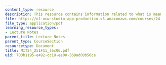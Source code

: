 ```yaml
---
content_type: resource
description: This resource contains information related to what is meaning?
file: https://ol-ocw-studio-app-production.s3.amazonaws.com/courses/24-251-introduction-to-philosophy-of-language-fall-2011/703b1195e492cc18ee00569ad00b56ca_MIT24_251F11_lec06.pdf
file_type: application/pdf
learning_resource_types:
- Lecture Notes
parent_title: Lecture Notes
parent_type: CourseSection
resourcetype: Document
title: MIT24_251F11_lec06.pdf
uid: 703b1195-e492-cc18-ee00-569ad00b56ca
---
```

